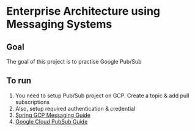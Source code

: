 # Enterprise Architecture using Messaging Systems

## Goal

The goal of this project is to practise Google Pub/Sub

## To run

1. You need to setup Pub/Sub project on GCP. Create a topic & add pull subscriptions
2. Also, setup required authentication & credential
3. [Spring GCP Messaging Guide](https://spring.io/guides/gs/messaging-gcp-pubsub/)
4. [Google Cloud PubSub Guide](https://cloud.google.com/pubsub/docs/spring)

